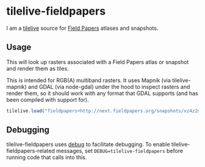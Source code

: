 # tilelive-fieldpapers

I am a [tilelive](https://github.com/mapbox/tilelive.js) source for [Field
Papers](http://fieldpapers.org/) atlases and snapshots.

## Usage

This will look up rasters associated with a Field Papers atlas or snapshot and
render them as tiles.

This is intended for RGB(A) multiband rasters. It uses Mapnik (via
tilelive-mapnik) and GDAL (via node-gdal) under the hood to inspect rasters and
render them, so it should work with any format that GDAL supports (and has been
compiled with support for).

```javascript
tilelive.load("fieldpapers+http://next.fieldpapers.org/snapshots/xz4z2mkc", ...);
```

## Debugging

tilelive-fieldpapers uses [debug](https://github.com/visionmedia/debug) to
facilitate debugging. To enable tilelive-fieldpapers-related messages, set
`DEBUG=tilelive-fieldpapers` before running code that calls into this.
